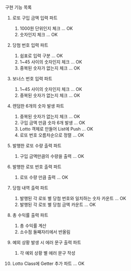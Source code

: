 구현 기능 목록
1. 로또 구입 금액 입력 파트
   1. 1000원 단위인지 체크 ... OK
   2. 숫자인지 체크 ... OK


2. 당첨 번호 입력 파트
   1. 쉽표로 입력 구분 ... OK
   2. 1~45 사이의 숫자인지 체크 ... OK
   3. 중복된 숫자가 없는지 체크 ... OK


3. 보너스 번호 입력 파트
   1. 1~45 사이의 숫자인지 체크 ... OK
   2. 중복된 숫자가 없는지 체크 ... OK


4. 렌덤한 6개의 숫자 발생 파트
   1. 중복된 숫자가 없는지 체크 ... OK
   2. 구입 금액 만큼 숫자 6개 발생 ... OK
   3. Lotto 객체로 만들어 List에 Push ... OK
   4. 로또 번호 오름차순으로 정렬 ... OK


5. 발행한 로또 수량 출력 파트
   1. 구입 금액만큼의 수량을 출력 ... OK


6. 발행한 로또 번호 출력 파트
   1. 로또 수량 만큼 출력 ... OK


7. 당첨 내역 출력 파트
   1. 발행된 각 로또 별 당첨 번호와 일치하는 숫자 카운트 ... OK
   2. 발행된 각 로또 별 당첨 금액 카운트 ... OK
   

8. 총 수익률 출력 파트
   1. 총 수익률 계산
   2. 소수점 둘째자리에서 반올림


9. 예외 상황 발생 시 에러 문구 출력 파트
   1. 각 예외 상황 별 에러 문구 작성


10. Lotto Class에 Getter 추가 파트 ... OK